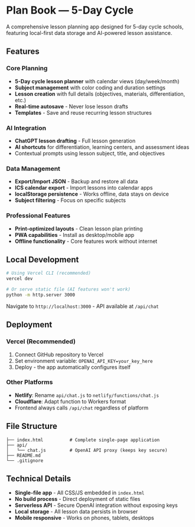 # Plan Book — 5-Day Cycle

A comprehensive lesson planning app designed for 5-day cycle schools, featuring local-first data storage and AI-powered lesson assistance.

## Features

### Core Planning
- **5-Day cycle lesson planner** with calendar views (day/week/month)
- **Subject management** with color coding and duration settings
- **Lesson creation** with full details (objectives, materials, differentiation, etc.)
- **Real-time autosave** - Never lose lesson drafts
- **Templates** - Save and reuse recurring lesson structures

### AI Integration
- **ChatGPT lesson drafting** - Full lesson generation
- **AI shortcuts** for differentiation, learning centers, and assessment ideas
- Contextual prompts using lesson subject, title, and objectives

### Data Management
- **Export/Import JSON** - Backup and restore all data
- **ICS calendar export** - Import lessons into calendar apps
- **localStorage persistence** - Works offline, data stays on device
- **Subject filtering** - Focus on specific subjects

### Professional Features
- **Print-optimized layouts** - Clean lesson plan printing
- **PWA capabilities** - Install as desktop/mobile app
- **Offline functionality** - Core features work without internet

## Local Development

```bash
# Using Vercel CLI (recommended)
vercel dev

# Or serve static file (AI features won't work)
python -m http.server 3000
```

Navigate to `http://localhost:3000` - API available at `/api/chat`

## Deployment

### Vercel (Recommended)
1. Connect GitHub repository to Vercel
2. Set environment variable: `OPENAI_API_KEY=your_key_here`
3. Deploy - the app automatically configures itself

### Other Platforms
- **Netlify**: Rename `api/chat.js` to `netlify/functions/chat.js`
- **Cloudflare**: Adapt function to Workers format
- Frontend always calls `/api/chat` regardless of platform

## File Structure
```
├── index.html          # Complete single-page application  
├── api/
│   └── chat.js         # OpenAI API proxy (keeps key secure)
├── README.md
└── .gitignore
```

## Technical Details
- **Single-file app** - All CSS/JS embedded in `index.html`
- **No build process** - Direct deployment of static files
- **Serverless API** - Secure OpenAI integration without exposing keys
- **Local storage** - All lesson data persists in browser
- **Mobile responsive** - Works on phones, tablets, desktops
